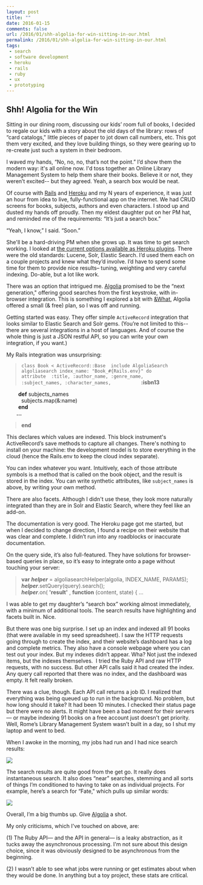 ```yaml
---
layout: post
title: ""
date: 2016-01-15
comments: false
url: /2016/01/shh-algolia-for-win-sitting-in-our.html
permalink: /2016/01/shh-algolia-for-win-sitting-in-our.html
tags:
 - search
 - software development
 - heroku
 - rails
 - ruby
 - ux
 - prototyping
---
```


## Shh!&nbsp;Algolia for the Win

Sitting in our dining room, discussing our kids’ room full of books, I decided to regale our kids with a story about the old days of the library: rows of “card catalogs," little pieces of paper to jot down call numbers, etc. This got them very excited, and they love building things, so they were gearing up to re-create just such a system in their bedroom.&nbsp;

  
  

I waved my hands, “No, no, no, that’s not the point.” I’d show them the modern way: it's all online now. I'd toss together an Online Library Management System to help them share their books. Believe it or not, they weren’t excited-- but they agreed. Yeah, a search box would be neat.

  

Of course with [Rails](http://rails.org/) and [Heroku](https://www.heroku.com/) and my N years of experience, it was just an hour from idea to live, fully-functional app&nbsp;on the internet. We had CRUD screens for books, subjects, authors and even characters. I stood up and dusted&nbsp;my hands off proudly. Then my eldest daughter put on her PM hat, and reminded me of the requirements: “It’s just a search box.”&nbsp;

  

“Yeah, I know,” I said. “Soon.”&nbsp;

  

She'll be a hard-driving PM when she grows up. It was time to get search working. I looked at [the current options available as Heroku plugins](https://elements.heroku.com/addons#search). There were the old standards: Lucene, Solr, Elastic Search. I’d used them each on a couple projects and knew what they’d involve. I’d have to spend some time for them to provide nice results– tuning, weighting and very careful indexing. Do-able, but a lot like work.

  

There was an option that intrigued me. [Algolia](https://elements.heroku.com/addons/algoliasearch) promised to be the “next generation," offering good searches from the first keystroke, with in-browser integration. This is something I explored a bit with [&What](http://amp-what.com/), Algolia offered a small (& free) plan, so I was off and running.

  

Getting started was easy. They offer simple `ActiveRecord` integration that looks similar to Elastic Search and Solr gems. (You’re not limited to this-- there are several integrations in a host of languages. And of course the whole thing is just a JSON restful API, so you can write your own integration, if you want.)

  

My Rails integration was unsurprising:&nbsp;

> `class
> Book < ActiveRecord::Base  include AlgoliaSearch    algoliasearch index_name: "Book_#{Rails.env}" do   
>            attribute 
> :title, :author_name, :genre_name,                 :subject_names, :character_names,  
>  ` &nbsp; &nbsp; &nbsp; &nbsp; &nbsp; &nbsp; **:isbn13**

&nbsp; &nbsp; &nbsp; &nbsp; **def** subjects\_names  
&nbsp; &nbsp; &nbsp; &nbsp; &nbsp; subjects.map(&:name)  
&nbsp; &nbsp; &nbsp; &nbsp; **end**  
**&nbsp; &nbsp; &nbsp; &nbsp; ...**  

> **end**

This declares which values are indexed. This block instrument's ActiveRecord’s save methods to capture all changes. There's nothing to install on your machine: the development model is to store everything in the cloud (hence the Rails.env to keep the cloud index separate).

  

You can index whatever you want. Intuitively, each of those attribute symbols is a method that is called on the book object, and the result is stored in the index. You can write synthetic attributes, like `subject_names` is above, by writing your own method.&nbsp;

  

There are also facets. Although I didn't use these, they look more naturally integrated than they are in Solr and Elastic Search, where they feel like an add-on.&nbsp;

  

The documentation is very good. The Heroku page got me started, but when I decided to change direction, I found a recipe on their website that was clear and complete. I didn’t run into any roadblocks or inaccurate documentation.

  

On the query side, it’s also full-featured. They have solutions for browser-based queries in place, so it’s easy to integrate onto a page without touching your server:

> **var**  **_helper_** = algoliasearchHelper(algolia, INDEX\_NAME, PARAMS);  
> **_helper_**.setQuery(query).search();  
> **_helper_**.on( **'result'** , **function** (content, state) { ...

  

I was able to get my daughter’s “search box” working almost immediately, with a minimum of additional tools. The search results have highlighting and facets built in. Nice.

  

But there was one big surprise. I set up an index and indexed all 91 books (that were available in my seed spreadsheet). I saw the HTTP requests going through to create the index, and their website’s dashboard has a log and complete metrics. They also have a console webpage where you can test out your index. But my indexes didn’t appear. Wha? Not just the indexed items, but the indexes themselves. &nbsp;I tried the Ruby API and raw HTTP requests, with no success. But other API calls said it had created the index. Any query call reported that there was no index, and the dashboard was empty. It felt really broken.&nbsp;

  

There was a clue, though. Each API call returns a job ID. I realized that everything was being queued up to run in the background. No problem, but how long should it take? It had been 10 minutes. I checked their status page but there were no alerts. It might have been a bad moment for their servers— or maybe indexing 91 books on a free account just doesn't get priority. Well, Rome’s Library Management System wasn’t built in a day, so I shut my laptop and went to bed.

  

When I awoke in the morning, my jobs had run and I had nice search results:

  

[![](http://3.bp.blogspot.com/-9HuqMfzQ83c/VpmQTC13r0I/AAAAAAAALzA/BpAPWw8tdL4/s320/Screen%2BShot%2B2015-12-29%2Bat%2B5.58.36%2BPM.png)](http://3.bp.blogspot.com/-9HuqMfzQ83c/VpmQTC13r0I/AAAAAAAALzA/BpAPWw8tdL4/s1600/Screen%2BShot%2B2015-12-29%2Bat%2B5.58.36%2BPM.png)
  

  

The search results are quite good from the get go. It really does instantaneous search. It also does “near” searches, stemming and all sorts of things I’m conditioned to having to take on as individual projects. For example, here’s a search for “Fate," which pulls up similar words:

  

[![](http://4.bp.blogspot.com/-07TYipqc8jw/VpmQZ0cx27I/AAAAAAAALzM/4O3dN6DwGLk/s320/Screen%2BShot%2B2015-12-29%2Bat%2B5.55.51%2BPM.png)](http://4.bp.blogspot.com/-07TYipqc8jw/VpmQZ0cx27I/AAAAAAAALzM/4O3dN6DwGLk/s1600/Screen%2BShot%2B2015-12-29%2Bat%2B5.55.51%2BPM.png)
  

Overall, I’m a big thumbs up. Give [Algolia](https://www.algolia.com/) a shot.  
  
My only criticisms, which I've touched on above, are:

  

(1) The Ruby API— and the API in general— is a leaky abstraction, as it tucks away the asynchronous processing. I'm not sure about this design choice, since it was obviously designed to be asynchronous from the beginning.

(2) I wasn’t able to see what jobs were running or get estimates about when they would be done. In anything but a toy project, these stats are critical.

  

  

  

  

  

